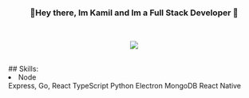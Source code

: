 ### <p align="center">👋Hey there, Im Kamil and Im a Full Stack Developer 👋</p>
<br>
<p align="center">
  <img src="https://github-readme-stats.vercel.app/api?username=Avngarde&count_private=true&theme=radical"></img>
</p>
<br>
## Skills: 
  <li>Node</li>
  Express,
  Go,
  React 
  TypeScript 
  Python 
  Electron 
  MongoDB 
  React Native
</a>
<!--
**Avngarde/Avngarde** is a ✨ _special_ ✨ repository because its `README.md` (this file) appears on your GitHub profile.

Here are some ideas to get you started:

- 🔭 I’m currently working on ...
- 🌱 I’m currently learning ...
- 👯 I’m looking to collaborate on ...
- 🤔 I’m looking for help with ...
- 💬 Ask me about ...
- 📫 How to reach me: ...
- 😄 Pronouns: ...
- ⚡ Fun fact: ...
-->

